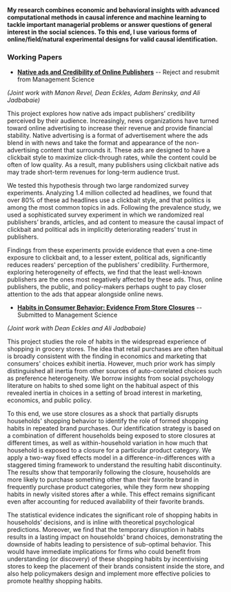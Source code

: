 **My research combines economic and behavioral insights with advanced computational methods in causal inference and machine learning to tackle important managerial problems or answer questions of general interest in the social sciences.
To this end, I use various forms of online/field/natural experimental designs for valid causal identification.**

### Working Papers

- [**Native ads and Credibility of Online Publishers**](https://psyarxiv.com/8vbup/) -- 
Reject and resubmit from Management Science

*(Joint work with Manon Revel, Dean Eckles, Adam Berinsky, and Ali Jadbabaie)*

This project explores how native ads impact publishers’ credibility perceived by their audience.
Increasingly, news organizations have turned toward online advertising to increase their revenue and provide financial stability. 
Native advertising is a format of advertisement where the ads blend in with news and take the format and appearance of the non-advertising content that surrounds it. 
These ads are designed to have a clickbait style to maximize click-through rates, while the content could be often of low quality. 
As a result, many publishers using clickbait native ads may trade short-term revenues for long-term audience trust. 
 
We tested this hypothesis through two large randomized survey experiments.
Analyzing 1.4 million collected ad headlines, we found that over 80% of these ad headlines use a clickbait style, and that politics is among the most common topics in ads. 
Following the prevalence study, we used a sophisticated survey experiment in which we randomized real publishers’ brands, articles, and ad content to measure the causal impact of clickbait and political ads in implicitly deteriorating readers’ trust in publishers. 
 
Findings from these experiments provide evidence that even a one-time exposure to clickbait and, to a lesser extent, political ads, significantly reduces readers' perception of the publishers’ credibility.
Furthermore, exploring heterogeneity of effects, we find that the least well-known publishers are the ones most negatively affected by these ads. Thus, online publishers, the public, and policy-makers perhaps ought to pay closer attention to the ads that appear alongside online news.

- [**Habits in Consumer Behavior: Evidence From Store Closures**](https://papers.ssrn.com/sol3/papers.cfm?abstract_id=4077391) -- 
Submitted to Management Science

*(Joint work with Dean Eckles and Ali Jadbabaie)*


This project studies the role of habits in the widespread experience of shopping in grocery stores. The idea that retail purchases are often habitual is broadly consistent with the finding in economics and marketing that consumers' choices exhibit inertia. However, much prior work has simply distinguished all inertia from other sources of auto-correlated choices such as preference heterogeneity. We borrow insights from social psychology literature on habits to shed some light on the habitual aspect of this revealed inertia in choices in a setting of broad interest in marketing, economics, and public policy. 
 
To this end, we use store closures as a shock that partially disrupts households' shopping behavior to identify the role of formed shopping habits in repeated brand purchases. Our identification strategy is based on a combination of different households being exposed to store closures at different times, as well as within-household variation in how much that household is exposed to a closure for a particular product category. We apply a two-way fixed effects model in a difference-in-differences with a staggered timing framework to understand the resulting habit discontinuity. The results show that temporarily following the closure, households are more likely to purchase something other than their favorite brand in frequently purchase product categories, while they form new shopping habits in newly visited stores after a while. This effect remains significant even after accounting for reduced availability of their favorite brands. 
 
The statistical evidence indicates the significant role of shopping habits in households’ decisions, and is inline with theoretical psychological predictions. Moreover, we find that the temporary disruption in habits results in a lasting impact on households' brand choices, demonstrating the downside of habits leading to persistence of sub-optimal behavior. This would have immediate implications for firms who could benefit from understanding (or discovery) of these shopping habits by incentivising stores to keep the placement of their brands consistent inside the store, and also help policymakers design and implement more effective policies to promote healthy shopping habits.
 
